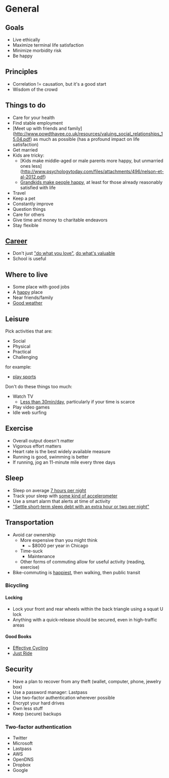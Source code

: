 # General

## Goals

*   Live ethically
*   Maximize terminal life satisfaction
*   Minimize morbidity risk
*   Be happy

## Principles

*   Correlation != causation, but it's a good start
*   Wisdom of the crowd

## Things to do

*   Care for your health
*   Find stable employment
*   [Meet up with friends and family]
    (http://www.powdthavee.co.uk/resources/valuing_social_relationships_15.04.pdf)
    as much as possible (has a profound impact on life satisfaction)
*   Get married
*   Kids are tricky:
    *   [Kids make middle-aged or male parents more happy,
        but unmarried ones less]
        (http://www.psychologytoday.com/files/attachments/496/nelson-et-al-2012.pdf)
    *   [Grandkids make people happy](http://ftp.iza.org/dp5869.pdf),
        at least for those already reasonably satisfied with life
*   Travel
*   Keep a pet
*   Constantly improve
*   Question things
*   Care for others
*   Give time and money to charitable endeavors
*   Stay flexible

## [Career](80000hours.org)

*   Don't just ["do what you love"](http://80000hours.org/blog/183-the-worst-ethical-careers-advice-in-the-world),
    [do what's valuable](http://80000hours.org/blog/187-the-best-career-advice-you-ll-never-hear-in-a-graduation-speech)
*   School is useful

## Where to live

*   Some place with good jobs
*   A [happy](http://info.healthways.com/2012wellbeingindex) place
*   Near friends/family
*   [Good weather](http://www.currentresults.com/Weather/cities-with-the-best-weather.php)

## Leisure

Pick activities that are:

*   Social
*   Physical
*   Practical
*   Challenging

for example:

*   [play sports](http://journals.humankinetics.com/jsep-back-issues/jsepvolume6issue4december/alongitudinalinvestigationofsportparticipationandlifesatisfaction)

Don't do these things too much:

*   Watch TV
    *   [Less than 30min/day](http://www.bsfrey.ch/articles/459_07.pdf),
        particularly if your time is scarce
*   Play video games
*   Idle web surfing

## Exercise

*   Overall output doesn't matter
*   Vigorous effort matters
*   Heart rate is the best widely available measure
*   Running is good, swimming is better
*   If running, jog an 11-minute mile every three days

## Sleep

*   Sleep on average [7 hours per night](http://www.time.com/time/health/article/0,8599,1812420,00.html)
*   Track your sleep with [some kind of accelerometer](http://lifehacker.com/5993005/five-best-sleep-tracking-gadgets-or-apps)
*   Use a smart alarm that alerts at time of activity
*   ["Settle short-term sleep debt with an extra hour or two per night"](http://www.helpguide.org/life/sleeping.htm)

## Transportation

*   Avoid car ownership
    *   More expensive than you might think
        *   ~ $8000 per year in Chicago
    *   Time-suck
        *   Maintenance
	*   Other forms of commuting allow for useful activity (reading, exercise)
*   Bike-commuting is
    [happiest](http://bikeportland.org/2013/01/30/bike-commuters-are-happiest-and-other-psu-research-tidbits-82448),
    then walking, then public transit

### Bicycling

#### Locking

*   Lock your front and rear wheels within the back triangle using a squat U lock
*   Anything with a quick-release should be secured, even in high-traffic areas

#### Good Books

*   [Effective Cycling](http://www.amazon.com/Effective-Cycling-John-Forester/dp/0262516942/)
*   [Just Ride](http://www.amazon.com/Just-Ride-Radically-Practical-Riding/dp/0761155589/)

## Security

*   Have a plan to recover from any theft (wallet, computer, phone, jewelry box)
*   Use a password manager: Lastpass
*   Use two-factor authentication wherever possible
*   Encrypt your hard drives
*   Own less stuff
*   Keep (secure) backups

### Two-factor authentication

*   Twitter
*   Microsoft
*   Lastpass
*   AWS
*   OpenDNS
*   Dropbox
*   Google
